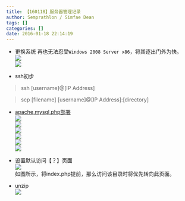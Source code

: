 ```yaml
---
title: 【160118】服务器管理记录
author: Semprathlon / Simfae Dean
tags: []
categories: []
date: 2016-01-18 22:14:19
---
```

* 更换系统
再也无法忍受`Windows 2008 Server x86`，将其逐出门外为快。  
![](/blog/uploads/2016/01/QQ20160118-0.png)  
![](/blog/uploads/2016/01/QQ20160118-2.png)  


* ssh初步  

> ssh [username]@[IP Address]

> scp [filename] [username]@[IP Address]:[directory]

* [apache,mysql,php部署](https://www.digitalocean.com/community/tutorials/how-to-install-linux-apache-mysql-php-lamp-stack-on-ubuntu-14-04)  
![](/blog/uploads/2016/01/Snip20160118_1.png)  
![](/blog/uploads/2016/01/Snip20160118_3.png)  
![](/blog/uploads/2016/01/Snip20160118_4.png)  
![](/blog/uploads/2016/01/Snip20160118_6.png)  
![](/blog/uploads/2016/01/Snip20160118_7.png)  
![](/blog/uploads/2016/01/Snip20160118_9.png)


* 设置默认访问【？】页面  
![](/blog/uploads/2016/01/Snip20160118_5.png)  
如图所示，将index.php提前，那么访问该目录时将优先转向此页面。

* unzip  
![](/blog/uploads/2016/01/Snip20160118_11.png) 